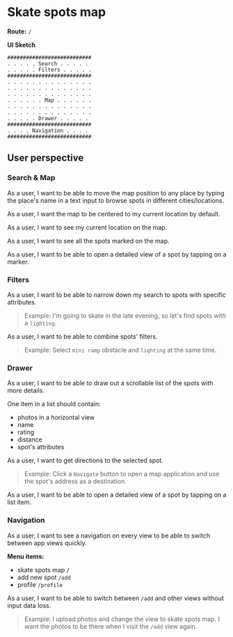 # Skate spots map
**Route:** `/`

**UI Sketch**
```
###########################
. . . . . Search . . . . . 
. . . . . Filters . . . . . 
###########################
. . . . . . . . . . . . . .
. . . . . . . . . . . . . . 
. . . . . . . . . . . . . . 
. . . . . . Map . . . . . .
. . . . . . . . . . . . . . 
. . . . . . . . . . . . . . 
. . . . . Drawer . . . . . 
###########################
. . . . Navigation . . . . 
###########################
```

## User perspective
### Search & Map
As a user, I want to be able to move the map position to any place by typing the place's name in a text input to browse spots in different cities/locations.

As a user, I want the map to be centered to my current location by default.

As a user, I want to see my current location on the map.

As a user, I want to see all the spots marked on the map.

As a user, I want to be able to open a detailed view of a spot by tapping on a marker.

### Filters
As a user, I want to be able to narrow down my search to spots with specific attributes.
> Example: I'm going to skate in the late evening, so let's find spots with a `lighting`.


As a user, I want to be able to combine spots' filters.
> Example: Select `mini ramp` obstacle and `lighting` at the same time.

### Drawer
As a user, I want to be able to draw out a scrollable list of the spots with more details.

One item in a list should contain:
- photos in a horizontal view
- name
- rating
- distance
- spot's attributes

As a user, I want to get directions to the selected spot.
> Example: Click a `Navigate` button to open a map application and use the spot's address as a destination.

As a user, I want to be able to open a detailed view of a spot by tapping on a list item.

### Navigation
As a user, I want to see a navigation on every view to be able to switch between app views quickly.

**Menu items:**
- skate spots map `/`
- add new spot `/add`
- profile `/profile`

As a user, I want to be able to switch between `/add` and other views without input data loss.
> Example: I upload photos and change the view to skate spots map. I want the photos to be there when I visit the `/add` view again.
